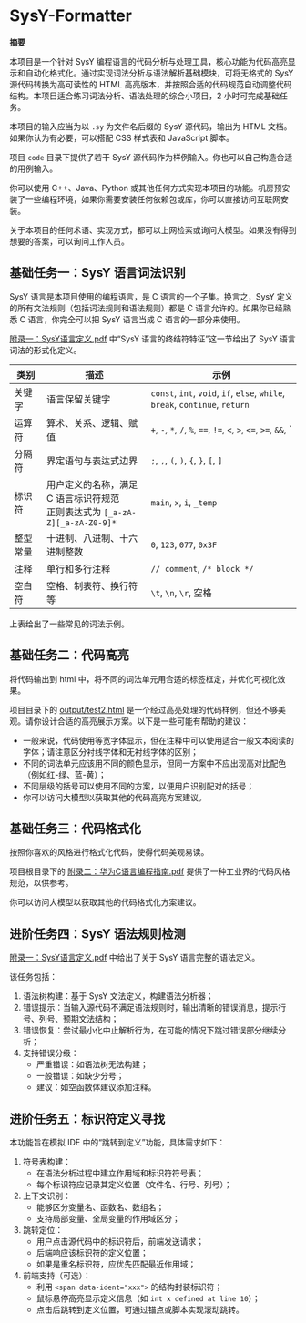 # SysY-Formatter

**摘要**

本项目是一个针对 SysY 编程语言的代码分析与处理工具，核心功能为代码高亮显示和自动化格式化。通过实现词法分析与语法解析基础模块，可将无格式的 SysY 源代码转换为高可读性的 HTML 高亮版本，并按照合适的代码规范自动调整代码结构。本项目适合练习词法分析、语法处理的综合小项目，2 小时可完成基础任务。

本项目的输入应当为以 `.sy` 为文件名后缀的 SysY 源代码，输出为 HTML 文档。如果你认为有必要，可以搭配 CSS 样式表和 JavaScript 脚本。

项目 `code` 目录下提供了若干 SysY 源代码作为样例输入。你也可以自己构造合适的用例输入。

你可以使用 C++、Java、Python 或其他任何方式实现本项目的功能。机房预安装了一些编程环境，如果你需要安装任何依赖包或库，你可以直接访问互联网安装。

关于本项目的任何术语、实现方式，都可以上网检索或询问大模型。如果没有得到想要的答案，可以询问工作人员。

## 基础任务一：SysY 语言词法识别

SysY 语言是本项目使用的编程语言，是 C 语言的一个子集。换言之，SysY 定义的所有文法规则（包括词法规则和语法规则）都是 C 语言允许的。如果你已经熟悉 C 语言，你完全可以把 SysY 语言当成 C 语言的一部分来使用。

[附录一：SysY语言定义.pdf](附录一：SysY语言定义.pdf) 中“SysY 语言的终结符特征”这一节给出了 SysY 语言词法的形式化定义。

| 类别     | 描述                                                         | 示例                                                         |
| -------- | ------------------------------------------------------------ | ------------------------------------------------------------ |
| 关键字   | 语言保留关键字                                               | `const`, `int`, `void`, `if`, `else`, `while`, `break`, `continue`, `return` |
| 运算符   | 算术、关系、逻辑、赋值                                       | `+`, `-`, `*`, `/`, `%`, `==`, `!=`, `<`, `>`, `<=`, `>=`, `&&`, `||`, `!`, `=` |
| 分隔符   | 界定语句与表达式边界                                         | `;`, `,`, `(`, `)`, `{`, `}`, `[`, `]`                       |
| 标识符   | 用户定义的名称，满足 C 语言标识符规范<br />正则表达式为 `[_a-zA-Z][_a-zA-Z0-9]*` | `main`, `x`, `i`, `_temp`                                    |
| 整型常量 | 十进制、八进制、十六进制整数                                 | `0`, `123`, `077`, `0x3F`                                    |
| 注释     | 单行和多行注释                                               | `// comment`, `/* block */`                                  |
| 空白符   | 空格、制表符、换行符等                                       | `\t`, `\n`, `\r`, 空格 ` `                                   |

上表给出了一些常见的词法示例。

## 基础任务二：代码高亮

将代码输出到 html 中，将不同的词法单元用合适的标签框定，并优化可视化效果。

项目目录下的 [output/test2.html](output/test1.html) 是一个经过高亮处理的代码样例，但还不够美观。请你设计合适的高亮展示方案。以下是一些可能有帮助的建议：

-   一般来说，代码使用等宽字体显示，但在注释中可以使用适合一般文本阅读的字体；请注意区分衬线字体和无衬线字体的区别；
-   不同的词法单元应该用不同的颜色显示，但同一方案中不应出现高对比配色（例如红-绿、蓝-黄）；
-   不同层级的括号可以使用不同的方案，以便用户识别配对的括号；
-   你可以访问大模型以获取其他的代码高亮方案建议。

## 基础任务三：代码格式化

按照你喜欢的风格进行格式化代码，使得代码美观易读。

项目根目录下的 [附录二：华为C语言编程指南.pdf](华为C语言编程指南.pdf) 提供了一种工业界的代码风格规范，以供参考。

你可以访问大模型以获取其他的代码格式化方案建议。

## 进阶任务四：SysY 语法规则检测

[附录一：SysY语言定义.pdf](附录一：SysY语言定义.pdf) 中给出了关于 SysY 语言完整的语法定义。

该任务包括：

1.  语法树构建：基于 SysY 文法定义，构建语法分析器；
2.  错误提示：当输入源代码不满足语法规则时，输出清晰的错误消息，提示行号、列号、预期文法结构；
3.  错误恢复：尝试最小化中止解析行为，在可能的情况下跳过错误部分继续分析；
4.  支持错误分级：
    -   严重错误：如语法树无法构建；
    -   一般错误：如缺少分号；
    -   建议：如空函数体建议添加注释。

## 进阶任务五：标识符定义寻找

本功能旨在模拟 IDE 中的“跳转到定义”功能，具体需求如下：

1.  符号表构建：
    -   在语法分析过程中建立作用域和标识符符号表；
    -   每个标识符应记录其定义位置（文件名、行号、列号）；
2.  上下文识别：
    -   能够区分变量名、函数名、数组名；
    -   支持局部变量、全局变量的作用域区分；
3.  跳转定位：
    -   用户点击源代码中的标识符后，前端发送请求；
    -   后端响应该标识符的定义位置；
    -   如果是重名标识符，应优先匹配最近作用域；
4.  前端支持（可选）：
    -   利用 `<span data-ident="xxx">` 的结构封装标识符；
    -   鼠标悬停高亮显示定义信息（如 `int x defined at line 10`）；
    -   点击后跳转到定义位置，可通过锚点或脚本实现滚动跳转。
